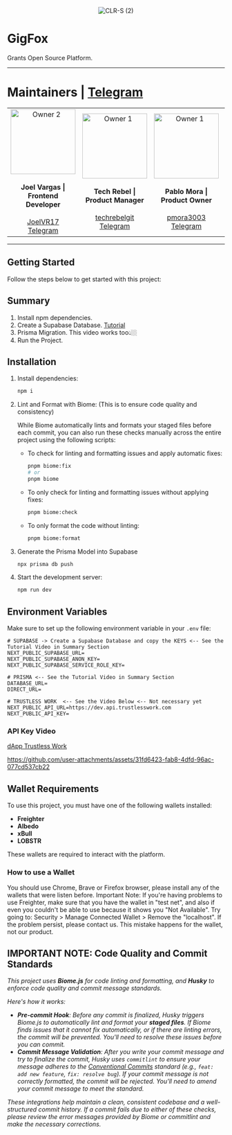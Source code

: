 <p align="center"> <img src="https://github.com/user-attachments/assets/25cfd5b8-e303-4af6-920e-e42d1ac8d418" alt="CLR-S (2)"> </p>

# GigFox

Grants Open Source Platform.

---

# Maintainers | [Telegram](https://t.me/gigifox25)

<table align="center">
  <tr>
    <td align="center">
      <img src="https://github.com/user-attachments/assets/e245e8af-6f6f-4a0a-a37f-df132e9b4986" alt="Owner 2" width="150" />
      <br /><br />
      <strong>Joel Vargas | Frontend Developer</strong>
      <br /><br />
      <a href="https://github.com/JoelVR17" target="_blank">JoelVR17</a>
      <br />
      <a href="https://t.me/joelvr20" target="_blank">Telegram</a>
    </td>
    <td align="center">
      <img src="https://github.com/user-attachments/assets/6b97e15f-9954-47d0-81b5-49f83bed5e4b" alt="Owner 1" width="150" />
      <br /><br />
      <strong>Tech Rebel | Product Manager</strong>
      <br /><br />
      <a href="https://github.com/techrebelgit" target="_blank">techrebelgit</a>
      <br />
      <a href="https://t.me/Tech_Rebel" target="_blank">Telegram</a>
    </td>
    <td align="center">
      <img src="https://github.com/user-attachments/assets/447fd30d-25a6-46b9-9597-b6046581a06c" alt="Owner 1" width="150" />
      <br /><br />
      <strong>Pablo Mora | Product Owner</strong>
      <br /><br />
      <a href="https://github.com/pmora3003" target="_blank">pmora3003</a>
      <br />
      <a href="https://t.me/pablomora3003" target="_blank">Telegram</a>
    </td>
    <td align="center">
      <img src="https://github.com/user-attachments/assets/927ca8ad-f3ee-40a2-b48c-c3699cc0948c" alt="Owner 1" width="150" />
      <br /><br />
      <strong>Marco Araya | Backend Developer</strong>
      <br /><br />
      <a href="https://github.com/coxmar23" target="_blank">coxmars</a>
      <br />
      <a href="https://t.me/coxmar23" target="_blank">Telegram</a>
    </td>
  </tr>
</table>

---

## Getting Started

Follow the steps below to get started with this project:

## Summary

1. Install npm dependencies.
2. Create a Supabase Database. [Tutorial](https://youtu.be/jA2-IwR0zjk)
3. Prisma Migration. This video works too👆🏼
4. Run the Project.

## Installation

1. Install dependencies:

   ```bash
   npm i
   ```

2. Lint and Format with Biome: (This is to ensure code quality and consistency)

   While Biome automatically lints and formats your staged files before each commit, you can also run these checks manually across the entire project using the following scripts:

   *   To check for linting and formatting issues and apply automatic fixes:
       ```bash
       pnpm biome:fix
       # or
       pnpm biome
       ```
   *   To only check for linting and formatting issues without applying fixes:
       ```bash
       pnpm biome:check
       ```
   *   To only format the code without linting:
       ```bash
       pnpm biome:format
       ```

3. Generate the Prisma Model into Supabase

   ```bash
   npx prisma db push
   ```

4. Start the development server:

   ```bash
   npm run dev
   ```

## Environment Variables

Make sure to set up the following environment variable in your `.env` file:

```
# SUPABASE -> Create a Supabase Database and copy the KEYS <-- See the Tutorial Video in Summary Section
NEXT_PUBLIC_SUPABASE_URL=
NEXT_PUBLIC_SUPABASE_ANON_KEY=
NEXT_PUBLIC_SUPABASE_SERVICE_ROLE_KEY=

# PRISMA <-- See the Tutorial Video in Summary Section
DATABASE_URL=
DIRECT_URL=

# TRUSTLESS WORK  <-- See the Video Below <-- Not necessary yet
NEXT_PUBLIC_API_URL=https://dev.api.trustlesswork.com
NEXT_PUBLIC_API_KEY=
```

### API Key Video

[dApp Trustless Work](https://dapp.trustlesswork.com)

https://github.com/user-attachments/assets/31fd6423-fab8-4dfd-96ac-077cd537cb22

## Wallet Requirements

To use this project, you must have one of the following wallets installed:

- **Freighter**
- **Albedo**
- **xBull**
- **LOBSTR**

These wallets are required to interact with the platform.

### How to use a Wallet

You should use Chrome, Brave or Firefox browser, please install any of the wallets that were listen before.
Important Note: If you're having problems to use Freighter, make sure that you have the wallet in "test net", and also if even you couldn't be able to use because it shows you "Not Available". Try going to: Security > Manage Connected Wallet > Remove the "localhost". If the problem persist, please contact us. This mistake happens for the wallet, not our product.

## IMPORTANT NOTE: Code Quality and Commit Standards

_This project uses **Biome.js** for code linting and formatting, and **Husky** to enforce code quality and commit message standards._

_Here's how it works:_
*   _**Pre-commit Hook**: Before any commit is finalized, Husky triggers Biome.js to automatically lint and format your **staged files**. If Biome finds issues that it cannot fix automatically, or if there are linting errors, the commit will be prevented. You'll need to resolve these issues before you can commit._
*   _**Commit Message Validation**: After you write your commit message and try to finalize the commit, Husky uses `commitlint` to ensure your message adheres to the [Conventional Commits](https://www.conventionalcommits.org/) standard (e.g., `feat: add new feature`, `fix: resolve bug`). If your commit message is not correctly formatted, the commit will be rejected. You'll need to amend your commit message to meet the standard._

_These integrations help maintain a clean, consistent codebase and a well-structured commit history. If a commit fails due to either of these checks, please review the error messages provided by Biome or commitlint and make the necessary corrections._
